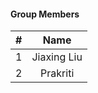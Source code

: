 #### Group Members

| #        | Name                 |
|:--------:|:--------------------:|
|   1      |    Jiaxing Liu          |
|   2      |    Prakriti         |

